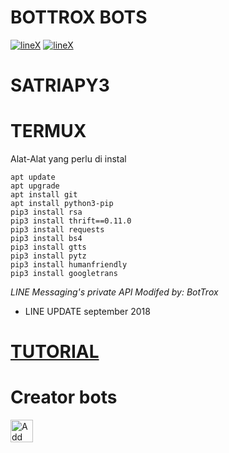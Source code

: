 # BOTTROX BOTS
[![lineX](https://raw.githubusercontent.com/Satria3/logo1/blob/master/20190526_060337.png)](http://line.me/ti/p/~iia008)
[![lineX](https://raw.githubusercontent.com/Satria3/logo1/blob/master/20181115_103958.png)](http://line.me/ti/p/~iia008)

# SATRIAPY3
# TERMUX
Alat-Alat yang perlu di instal
```
apt update
apt upgrade
apt install git
apt install python3-pip
pip3 install rsa
pip3 install thrift==0.11.0
pip3 install requests
pip3 install bs4
pip3 install gtts
pip3 install pytz
pip3 install humanfriendly
pip3 install googletrans
```

*LINE Messaging's private API*
*Modifed by: BotTrox*

- LINE UPDATE
september 2018
# [TUTORIAL](https://www.youtube.com/channel/UCWFKJBceViHbzoiMEcCckOw)

# Creator bots
<a href="https://line.me/R/ti/p/~iia008"><img height="36" border="0" alt="Add Friend" src="https://scdn.line-apps.com/n/line_add_friends/btn/en.png"></a>
